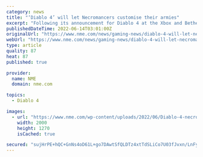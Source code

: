 ```yaml
---
category: news
title: "‘Diablo 4’ will let Necromancers customise their armies"
excerpt: "Following its announcement for Diablo 4 at the Xbox and Bethesda Showcase event, the Necromancer has received a more in-depth look at how the class will work. The Necromancer will use two different ..."
publishedDateTime: 2022-06-14T03:01:00Z
originalUrl: "https://www.nme.com/news/gaming-news/diablo-4-will-let-necromancers-customise-their-armies-3247191"
webUrl: "https://www.nme.com/news/gaming-news/diablo-4-will-let-necromancers-customise-their-armies-3247191"
type: article
quality: 87
heat: 87
published: true

provider:
  name: NME
  domain: nme.com

topics:
  - Diablo 4

images:
  - url: "https://www.nme.com/wp-content/uploads/2022/06/Diablo-4-necromancer-game-2000x1270-1.jpg"
    width: 2000
    height: 1270
    isCached: true

secured: "sujHrPE+hQC+GnNs4oD61L+go7DAwtSfQLDTz4xtTdSLiCo7U03fJvxn/LnFy1d/51KIMVcNFG9m8kT6srcazt3/TRKLCmeOwzAXOIYdv7UTb55tTOgaM0pC3mmpDBgLmZdRmoUaNgEgiZH5mNoXCiDb8E4f9WBCyLe9BRrt/1WOmq/1Cy75nIC6O/xMkawZZKzPywfngCJrrzKajQGEFls7W8E5daiNZDwOP30rEqklzYSq4Ty6o0ZqQTIBrsgS+g7P3Yz2kKKqi/7vrDF34KaLmH7Z/HThiVAoJ9RuLYd+ohsSah9WH5WUzEI8LPjuGXe6qGB/hwchG827X2Au4QSTkVTCft4GTcUcLKLN2xE=;eaYsHIEj7m6efeJG3mDMvg=="
---
```



